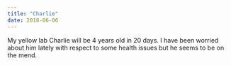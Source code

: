 ```yaml
---
title: "Charlie"
date: 2018-06-06
---
```

My yellow lab Charlie will be 4 years old in 20 days. I have been worried about him lately with respect to some health issues but he seems to be on the mend.
